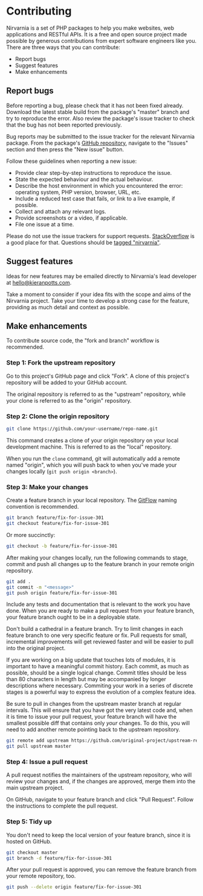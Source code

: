 
# Contributing

Nirvarnia is a set of PHP packages to help you make websites, web applications and RESTful APIs. It is a free and open source project made possible by generous contributions from expert software engineers like you. There are three ways that you can contribute:

* Report bugs
* Suggest features
* Make enhancements


## Report bugs

Before reporting a bug, please check that it has not been fixed already. Download the latest stable build from the package's "master" branch and try to reproduce the error. Also review the package's issue tracker to check that the bug has not been reported previously.

Bug reports may be submitted to the issue tracker for the relevant Nirvarnia package. From the package's [GitHub repository](https://github.com/nirvarnia), navigate to the "Issues" section and then press the "New issue" button.

Follow these guidelines when reporting a new issue:

* Provide clear step-by-step instructions to reproduce the issue.
* State the expected behaviour and the actual behaviour.
* Describe the host environment in which you encountered the error: operating system, PHP version, browser, URL, etc.
* Include a reduced test case that fails, or link to a live example, if possible.
* Collect and attach any relevant logs.
* Provide screenshots or a video, if applicable.
* File one issue at a time.

Please do not use the issue trackers for support requests. [StackOverflow](http://stackoverflow.com/) is a good place for that. Questions should be [tagged "nirvarnia"](http://stackoverflow.com/questions/tagged/nirvarnia).


## Suggest features

Ideas for new features may be emailed directly to Nirvarnia's lead developer at [hello@kieranpotts.com](mailto:hello@kieranpotts.com).

Take a moment to consider if your idea fits with the scope and aims of the Nirvarnia project. Take your time to develop a strong case for the feature, providing as much detail and context as possible.


## Make enhancements

To contribute source code, the "fork and branch" workflow is recommended.


### Step 1: Fork the upstream repository

Go to this project's GitHub page and click "Fork". A clone of this project's repository will be added to your GitHub account.

The original repository is referred to as the "upstream" repository, while your clone is referred to as the "origin" repository.


### Step 2: Clone the origin repository

```bash
git clone https://github.com/your-username/repo-name.git
```

This command creates a clone of your origin repository on your local development machine. This is referred to as the "local" repository.

When you run the ``clone`` command, git will automatically add a remote named "origin", which you will push back to when you've made your changes locally (``git push origin <branch>``).


### Step 3: Make your changes

Create a feature branch in your local repository. The [GitFlow](http://nvie.com/posts/a-successful-git-branching-model/) naming convention is recommended.

```bash
git branch feature/fix-for-issue-301
git checkout feature/fix-for-issue-301
```

Or more succinctly:

```bash
git checkout -b feature/fix-for-issue-301
```

After making your changes locally, run the following commands to stage, commit and push all changes up to the feature branch in your remote origin repository.

```bash
git add .
git commit -m "<message>"
git push origin feature/fix-for-issue-301
```

Include any tests and documentation that is relevant to the work you have done. When you are ready to make a pull request from your feature branch, your feature branch ought to be in a deployable state.

Don't build a cathedral in a feature branch. Try to limit changes in each feature branch to one very specific feature or fix. Pull requests for small, incremental improvements will get reviewed faster and will be easier to pull into the original project.

If you are working on a big update that touches lots of modules, it is important to have a meaningful commit history. Each commit, as much as possible, should be a single logical change. Commit titles should be less than 80 characters in length but may be accompanied by longer descriptions where necessary. Commiting your work in a series of discrete stages is a powerful way to express the evolution of a complex feature idea.

Be sure to pull in changes from the upstream master branch at regular intervals. This will ensure that you have got the very latest code and, when it is time to issue your pull request, your feature branch will have the smallest possible diff that contains only _your_ changes. To do this, you will need to add another remote pointing back to the upstream repository.

```bash
git remote add upstream https://github.com/original-project/upstream-repo.git
git pull upstream master
```


### Step 4: Issue a pull request

A pull request notifies the maintainers of the upstream repository, who will review your changes and, if the changes are approved, merge them into the main upstream project.

On GitHub, navigate to your feature branch and click "Pull Request". Follow the instructions to complete the pull request.


### Step 5: Tidy up

You don't need to keep the local version of your feature branch, since it is hosted on GitHub.

```bash
git checkout master
git branch -d feature/fix-for-issue-301
```

After your pull request is approved, you can remove the feature branch from your remote repository, too.

```bash
git push --delete origin feature/fix-for-issue-301
```

